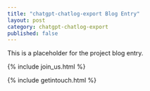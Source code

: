 ```yaml
---
title: "chatgpt-chatlog-export Blog Entry"
layout: post
category: chatgpt-chatlog-export
published: false
---
```


This is a placeholder for the project blog entry.

<!--more-->

{% include join_us.html %}

{% include getintouch.html %}
